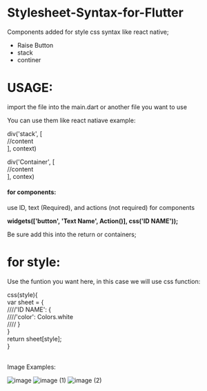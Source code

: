 # Stylesheet-Syntax-for-Flutter

Components added for style css syntax like react native;

<ul>
  <li>Raise Button</li>
  <li>stack</li>
  <li>continer</li>
</ul>

<h1>USAGE: </h1>

import the file into the main.dart or another file you want to use

You can use them like react natiave example: 

div('stack', [<br>
  //content<br>
], context)<br>

div('Container', [<br>
  //content<br>
], contex)<br>

<h4>for components:</h4>
use ID, text (Required), and actions (not required) for components 

<b>widgets(['button', 'Text Name', Action()], css('ID NAME'));</b>

Be sure add this into the return or containers;

<h1>for style:</h1>

Use the funtion you want here, in this case we will use css function:

css(style){<br>
  var sheet = {<br>
    ////'ID NAME': {<br>
      ////'color': Colors.white <br>
   //// }<br>
  }<br>
  return sheet[style];<br>
}

<br>
Image Examples:

![image](https://user-images.githubusercontent.com/9676420/56097531-88e73c00-5ec3-11e9-96a4-97038eea68ea.png)
![image (1)](https://user-images.githubusercontent.com/9676420/56097538-9e5c6600-5ec3-11e9-801d-c8b6826a035c.png)
![image (2)](https://user-images.githubusercontent.com/9676420/56097539-a0262980-5ec3-11e9-99d6-2ecf790bb817.png)
